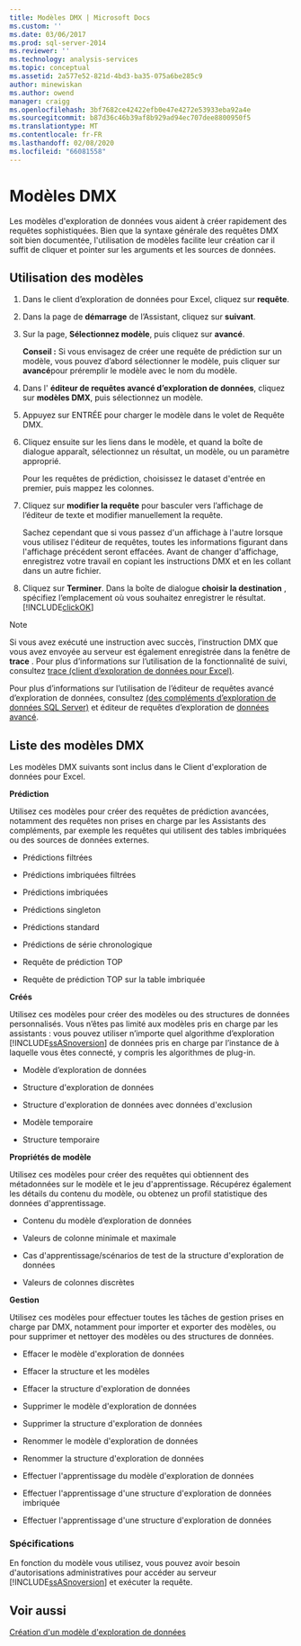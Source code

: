 ```yaml
---
title: Modèles DMX | Microsoft Docs
ms.custom: ''
ms.date: 03/06/2017
ms.prod: sql-server-2014
ms.reviewer: ''
ms.technology: analysis-services
ms.topic: conceptual
ms.assetid: 2a577e52-821d-4bd3-ba35-075a6be285c9
author: minewiskan
ms.author: owend
manager: craigg
ms.openlocfilehash: 3bf7682ce42422efb0e47e4272e53933eba92a4e
ms.sourcegitcommit: b87d36c46b39af8b929ad94ec707dee8800950f5
ms.translationtype: MT
ms.contentlocale: fr-FR
ms.lasthandoff: 02/08/2020
ms.locfileid: "66081558"
---
```

# <a name="dmx-templates"></a>Modèles DMX
  Les modèles d'exploration de données vous aident à créer rapidement des requêtes sophistiquées. Bien que la syntaxe générale des requêtes DMX soit bien documentée, l'utilisation de modèles facilite leur création car il suffit de cliquer et pointer sur les arguments et les sources de données.  
  
## <a name="using-the-templates"></a>Utilisation des modèles  
  
1.  Dans le client d’exploration de données pour Excel, cliquez sur **requête**.  
  
2.  Dans la page de **démarrage** de l’Assistant, cliquez sur **suivant**.  
  
3.  Sur la page, **Sélectionnez modèle**, puis cliquez sur **avancé**.  
  
     **Conseil :** Si vous envisagez de créer une requête de prédiction sur un modèle, vous pouvez d’abord sélectionner le modèle, puis cliquer sur **avancé**pour préremplir le modèle avec le nom du modèle.  
  
4.  Dans l' **éditeur de requêtes avancé d’exploration de données**, cliquez sur **modèles DMX**, puis sélectionnez un modèle.  
  
5.  Appuyez sur ENTRÉE pour charger le modèle dans le volet de Requête DMX.  
  
6.  Cliquez ensuite sur les liens dans le modèle, et quand la boîte de dialogue apparaît, sélectionnez un résultat, un modèle, ou un paramètre approprié.  
  
     Pour les requêtes de prédiction, choisissez le dataset d'entrée en premier, puis mappez les colonnes.  
  
7.  Cliquez sur **modifier la requête** pour basculer vers l’affichage de l’éditeur de texte et modifier manuellement la requête.  
  
     Sachez cependant que si vous passez d'un affichage à l'autre lorsque vous utilisez l'éditeur de requêtes, toutes les informations figurant dans l'affichage précédent seront effacées. Avant de changer d'affichage, enregistrez votre travail en copiant les instructions DMX et en les collant dans un autre fichier.  
  
8.  Cliquez sur **Terminer**. Dans la boîte de dialogue **choisir la destination** , spécifiez l’emplacement où vous souhaitez enregistrer le résultat. [!INCLUDE[clickOK](../includes/clickok-md.md)]  
  
> [!NOTE]  
>  Si vous avez exécuté une instruction avec succès, l’instruction DMX que vous avez envoyée au serveur est également enregistrée dans la fenêtre de **trace** . Pour plus d’informations sur l’utilisation de la fonctionnalité de suivi, consultez [trace &#40;client d’exploration de données pour Excel&#41;](trace-data-mining-client-for-excel.md).  
  
 Pour plus d’informations sur l’utilisation de l’éditeur de requêtes avancé d’exploration de données, consultez [&#40;des compléments d’exploration de données SQL Server&#41;](query-sql-server-data-mining-add-ins.md) et éditeur de requêtes d’exploration de [données avancé](advanced-data-mining-query-editor.md).  
  
## <a name="list-of-dmx-templates"></a>Liste des modèles DMX  
 Les modèles DMX suivants sont inclus dans le Client d'exploration de données pour Excel.  
  
 **Prédiction**  
  
 Utilisez ces modèles pour créer des requêtes de prédiction avancées, notamment des requêtes non prises en charge par les Assistants des compléments, par exemple les requêtes qui utilisent des tables imbriquées ou des sources de données externes.  
  
-   Prédictions filtrées  
  
-   Prédictions imbriquées filtrées  
  
-   Prédictions imbriquées  
  
-   Prédictions singleton  
  
-   Prédictions standard  
  
-   Prédictions de série chronologique  
  
-   Requête de prédiction TOP  
  
-   Requête de prédiction TOP sur la table imbriquée  
  
 **Créés**  
  
 Utilisez ces modèles pour créer des modèles ou des structures de données personnalisés. Vous n’êtes pas limité aux modèles pris en charge par les assistants : vous pouvez utiliser n’importe quel algorithme d’exploration [!INCLUDE[ssASnoversion](../includes/ssasnoversion-md.md)] de données pris en charge par l’instance de à laquelle vous êtes connecté, y compris les algorithmes de plug-in.  
  
-   Modèle d’exploration de données  
  
-   Structure d'exploration de données  
  
-   Structure d'exploration de données avec données d'exclusion  
  
-   Modèle temporaire  
  
-   Structure temporaire  
  
 **Propriétés de modèle**  
  
 Utilisez ces modèles pour créer des requêtes qui obtiennent des métadonnées sur le modèle et le jeu d'apprentissage. Récupérez également les détails du contenu du modèle, ou obtenez un profil statistique des données d'apprentissage.  
  
-   Contenu du modèle d’exploration de données  
  
-   Valeurs de colonne minimale et maximale  
  
-   Cas d'apprentissage/scénarios de test de la structure d'exploration de données  
  
-   Valeurs de colonnes discrètes  
  
 **Gestion**  
  
 Utilisez ces modèles pour effectuer toutes les tâches de gestion prises en charge par DMX, notamment pour importer et exporter des modèles, ou pour supprimer et nettoyer des modèles ou des structures de données.  
  
-   Effacer le modèle d'exploration de données  
  
-   Effacer la structure et les modèles  
  
-   Effacer la structure d'exploration de données  
  
-   Supprimer le modèle d'exploration de données  
  
-   Supprimer la structure d'exploration de données  
  
-   Renommer le modèle d'exploration de données  
  
-   Renommer la structure d'exploration de données  
  
-   Effectuer l'apprentissage du modèle d'exploration de données  
  
-   Effectuer l'apprentissage d'une structure d'exploration de données imbriquée  
  
-   Effectuer l'apprentissage d'une structure d'exploration de données  
  
### <a name="requirements"></a>Spécifications  
 En fonction du modèle vous utilisez, vous pouvez avoir besoin d'autorisations administratives pour accéder au serveur [!INCLUDE[ssASnoversion](../includes/ssasnoversion-md.md)] et exécuter la requête.  
  
## <a name="see-also"></a>Voir aussi  
 [Création d'un modèle d'exploration de données](creating-a-data-mining-model.md)  
  
  
